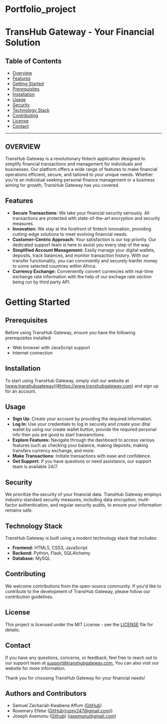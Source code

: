 # Portfolio_project
# TransHub Gateway - Your Financial Solution

## Table of Contents

- [Overview](#overview)
- [Features](#features)
- [Getting Started](#getting-started)
- [Prerequisites](#prerequisites)
- [Installation](#installation)
- [Usage](#usage)
- [Security](#security)
- [Technology Stack](#technology-stack)
- [Contributing](#contributing)
- [License](#license)
- [Contact](#contact)

---

## OVERVIEW

TransHub Gateway is a revolutionary fintech application designed to simplify financial transactions and management for individuals and businesses. Our platform offers a wide range of features to make financial operations efficient, secure, and tailored to your unique needs. Whether you're an individual seeking personal finance management or a business aiming for growth, TransHub Gateway has you covered.

## Features

* **Secure Transactions:** We take your financial security seriously. All transactions are protected with state-of-the-art encryption and security measures.
* **Innovation:** We stay at the forefront of fintech innovation, providing cutting-edge solutions to meet evolving financial needs. 
* **Customer-Centric Approach:** Your satisfaction is our top priority. Our dedicated support team is here to assist you every step of the way.
* **Simplified Account Management:** Easily manage your digital wallets, deposits, track balances, and monitor transaction history.
With our transfer functionality, you can conviniently and securely tranfer money to some selected countries within Africa.
* **Currency Exchange:** Conveniently convert currencies with real-time exchange rate information with the help of our exchage rate section being run by third party API.

# Getting Started

## Prerequisites

Before using TransHub Gateway, ensure you have the following prerequisites installed:
* Web browser with JavaScript support
* Internet connection

## Installation

To start using TransHub Gateway, simply visit our website at [www.transhubgateway](#https://www.transhubgateway.com) and sign up for an account.

## Usage

* **Sign Up:** Create your account by providing the required information.
* **Log In:** Use your credentials to log in securely and create your dital wallet by using our create wallet button, provide the required personal info then you are good to start transanctions.
* **Explore Features:** Navigate through the dashboard to access various features such as checking your balance, making deposits, making transfers currency exchange, and more.
* **Make Transactions:** Initiate transactions with ease and confidence.
* **Get Support:** If you have questions or need assistance, our support team is available 24/7.

## Security
We prioritize the security of your financial data. TransHub Gateway employs industry-standard security measures, including data encryption, multi-factor authentication, and regular security audits, to ensure your information remains safe.

## Technology Stack
TransHub Gateway is built using a modern technology stack that includes:
* **Frontend:** HTML5, CSS3, JavaScript
* **Backend:** Python, Flask, SQLAlchemy
* **Database:** MySQL

## Contributing

We welcome contributions from the open-source community. If you'd like to contribute to the development of TransHub Gateway, please follow our contribution guidelines.

## License

This project is licensed under the MIT License - see the [LICENSE](#LICENSE) file for details.

## Contact

If you have any questions, concerns, or feedback, feel free to reach out to our support team 
at [support@transhubgateway.com.](#support@transhubgateway.com.) You can also visit our website for more information.

Thank you for choosing TransHub Gateway for your financial needs!

## Authors and Contributors

- Samuel Zachariah Kwabena Affum ([GitHub](https://github.com/SamZec)) 
- Rosemary Efebe ([GitHub](https://github.com/RosemaryEfebe247)(rozey247@gmail.com))
- Joseph Asemonu ([Github](https://github.com/Jasemonu)) ([jasemonu@gmail.com](jasemonu@gmail.com))


